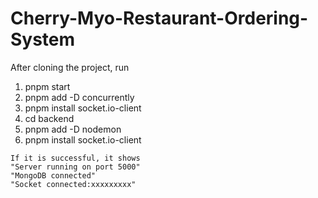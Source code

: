 # Cherry-Myo-Restaurant-Ordering-System
After cloning the project, run
1. pnpm start
2. pnpm add -D concurrently
3. pnpm install socket.io-client
4. cd backend
5. pnpm add -D nodemon
6. pnpm install socket.io-client

```
If it is successful, it shows 
"Server running on port 5000"
"MongoDB connected"
"Socket connected:xxxxxxxxx"
```
